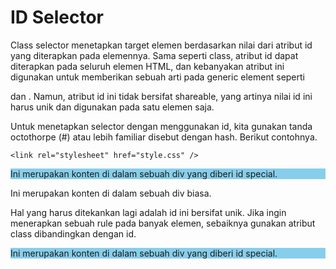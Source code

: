 # ID Selector
Class selector menetapkan target elemen berdasarkan nilai dari atribut id yang diterapkan pada elemennya. Sama seperti class, atribut id dapat diterapkan pada seluruh elemen HTML, dan kebanyakan atribut ini digunakan untuk memberikan sebuah arti pada generic element seperti <div> dan <span>. Namun, atribut id ini tidak bersifat shareable, yang artinya nilai id ini harus unik dan digunakan pada satu elemen saja.

Untuk menetapkan selector dengan menggunakan id, kita gunakan tanda octothorpe (#) atau lebih familiar disebut dengan hash. Berikut contohnya.

<!DOCTYPE html>
<html>
  <head>
    <meta charset="UTF-8" />
    <title>Judul Dokumen</title>
    
    <link rel="stylesheet" href="style.css" />
  </head>
  <body>
    <div id="special">
      <p>Ini merupakan konten di dalam sebuah div yang diberi id special.</p>
    </div>
    <div>
      <p>Ini merupakan konten di dalam sebuah div biasa.</p>
    </div>
  </body>
</html>

Hal yang harus ditekankan lagi adalah id ini bersifat unik. Jika ingin menerapkan sebuah rule pada banyak elemen, sebaiknya gunakan atribut class dibandingkan dengan id.

<!DOCTYPE html>
<html lang="en">
  <head>
    <title>Judul Dokumen</title>
    <style>
      #special {
        background-color: skyblue;
      }
    </style>
  </head>
  <body>
    <div id="special">
      <p>Ini merupakan konten di dalam sebuah div yang diberi id special.</p>
    </div>

